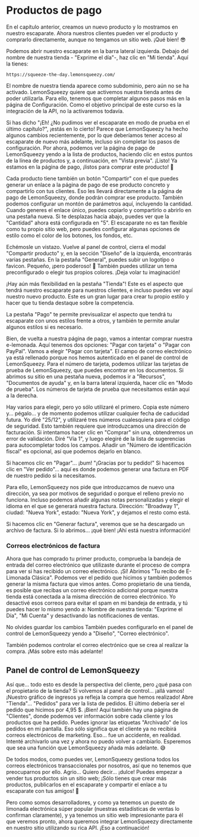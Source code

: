 # Productos de pago

En el capítulo anterior, creamos un nuevo producto y lo mostramos en nuestro escaparate. Ahora nuestros clientes pueden ver el producto y comprarlo directamente, aunque no tengamos un sitio web. ¡Qué bien! 😎

Podemos abrir nuestro escaparate en la barra lateral izquierda. Debajo del nombre de nuestra tienda - "Exprime el día"-, haz clic en "Mi tienda". Aquí la tienes:

`https://squeeze-the-day.lemonsqueezy.com/`

El nombre de nuestra tienda aparece como subdominio, pero aún no se ha activado. LemonSqueezy quiere que activemos nuestra tienda antes de poder utilizarla. Para ello, tenemos que completar algunos pasos más en la página de Configuración. Como el objetivo principal de este curso es la integración de la API, no la activaremos todavía.

Si has dicho "¡Eh! ¿No pudimos ver el escaparate en modo de prueba en el último capítulo?", ¡estás en lo cierto! Parece que LemonSqueezy ha hecho algunos cambios recientemente, por lo que deberíamos tener acceso al escaparate de nuevo más adelante, incluso sin completar los pasos de configuración. Por ahora, podemos ver la página de pago de LemonSqueezy yendo a la lista de productos, haciendo clic en estos puntos de la línea de productos y, a continuación, en "Vista previa". ¡Listo! Ya estamos en la página de pago, ¡listos para comprar este producto! 🎉

Cada producto tiene también un botón "Compartir" con el que puedes generar un enlace a la página de pago de ese producto concreto y compartirlo con tus clientes. Eso les llevará directamente a la página de pago de LemonSqueezy, donde podrán comprar ese producto. También podemos configurar un montón de parámetros aquí, incluyendo la cantidad. Cuando generes el enlace único, puedes copiarlo y compartirlo o abrirlo en una pestaña nueva. Si te desplazas hacia abajo, puedes ver que la "Cantidad" ahora está configurada en "5". El escaparate no es tan flexible como tu propio sitio web, pero puedes configurar algunas opciones de estilo como el color de los botones, los fondos, etc.

Echémosle un vistazo. Vuelve al panel de control, cierra el modal "Compartir producto" y, en la sección "Diseño" de la izquierda, encontrarás varias pestañas. En la pestaña "General", puedes subir un logotipo o favicon. Pequeño, ¡pero poderoso! 💪 También puedes utilizar un tema preconfigurado o elegir tus propios colores. ¡Deja volar tu imaginación!

¡Hay aún más flexibilidad en la pestaña "Tienda"! Este es el aspecto que tendrá nuestro escaparate para nuestros clientes, e incluso puedes ver aquí nuestro nuevo producto. Este es un gran lugar para crear tu propio estilo y hacer que tu tienda destaque sobre la competencia.

La pestaña "Pago" te permite previsualizar el aspecto que tendrá tu escaparate con unos estilos frente a otros, y también te permite anular algunos estilos si es necesario.

Bien, de vuelta a nuestra página de pago, vamos a intentar comprar nuestra e-lemonada. Aquí tenemos dos opciones: "Pagar con tarjeta" o "Pagar con PayPal". Vamos a elegir "Pagar con tarjeta". El campo de correo electrónico ya está rellenado porque nos hemos autenticado en el panel de control de LemonSqueezy. Para el número de tarjeta, podemos utilizar las tarjetas de prueba de LemonSqueezy, que puedes encontrar en los documentos. Si abrimos su sitio en una pestaña nueva, podemos ir a "Recursos", "Documentos de ayuda" y, en la barra lateral izquierda, hacer clic en "Modo de prueba". Los números de tarjeta de prueba que necesitamos están aquí a la derecha.

Hay varios para elegir, pero yo sólo utilizaré el primero. Copia este número y... pégalo... y de momento podemos utilizar cualquier fecha de caducidad futura. Yo diré "25/12", y utilizaré tres números cualesquiera para el código de seguridad. Esto también requiere que introduzcamos una dirección de facturación. Si intentamos hacer clic en "Comprar" sin una, obtendremos un error de validación. Diré "Vía 1", y luego elegiré de la lista de sugerencias para autocompletar todos los campos. Añadir un "Número de identificación fiscal" es opcional, así que podemos dejarlo en blanco.

Si hacemos clic en "Pagar"... ¡bum! "¡Gracias por tu pedido!" Si hacemos clic en "Ver pedido"... aquí es donde podemos generar una factura en PDF de nuestro pedido si la necesitamos.

Para ello, LemonSqueezy nos pide que introduzcamos de nuevo una dirección, ya sea por motivos de seguridad o porque el relleno previo no funciona. Incluso podemos añadir algunas notas personalizadas y elegir el idioma en el que se generará nuestra factura. Dirección: "Broadway 1", ciudad: "Nueva York", estado: "Nueva York", y dejamos el resto como está.

Si hacemos clic en "Generar factura", veremos que se ha descargado un archivo de factura. Si lo abrimos... ¡qué bien! ¡Ahí está nuestra información!

### Correos electrónicos de factura

Ahora que has comprado tu primer producto, comprueba la bandeja de entrada del correo electrónico que utilizaste durante el proceso de compra para ver si has recibido un correo electrónico. ¡Sí! Abrimos "Tu recibo de E-Limonada Clásica". Podemos ver el pedido que hicimos y también podemos generar la misma factura que vimos antes. Como propietario de una tienda, es posible que recibas un correo electrónico adicional porque nuestra tienda está conectada a la misma dirección de correo electrónico. Yo desactivé esos correos para evitar el spam en mi bandeja de entrada, y tú puedes hacer lo mismo yendo a: Nombre de nuestra tienda: "Exprime el Día", "Mi Cuenta" y desactivando las notificaciones de ventas.

No olvides guardar los cambios También puedes configurarlo en el panel de control de LemonSqueezy yendo a "Diseño", "Correo electrónico".

También podemos controlar el correo electrónico que se crea al realizar la compra. ¡Más sobre esto más adelante!

## Panel de control de LemonSqueezy

Así que... todo esto es desde la perspectiva del cliente, pero ¿qué pasa con el propietario de la tienda? Si volvemos al panel de control... ¡allá vamos! ¡Nuestro gráfico de ingresos ya refleja la compra que hemos realizado! Abre "Tienda"... "Pedidos" para ver la lista de pedidos. El último debería ser el pedido que hicimos por 4,95 $. ¡Bien! Aquí también hay una página de "Clientes", donde podemos ver información sobre cada cliente y los productos que ha pedido. Puedes ignorar las etiquetas "Archivado" de los pedidos en mi pantalla. Eso sólo significa que el cliente ya no recibirá correos electrónicos de marketing. Eso... fue un accidente, en realidad. Intenté archivarlo una vez y ahora no puedo volver a cambiarlo. Esperemos que sea una función que LemonSqueezy añada más adelante. 😅

De todos modos, como puedes ver, LemonSqueezy gestiona todos los correos electrónicos transaccionales por nosotros, así que no tenemos que preocuparnos por ello. Agrio... Quiero decir... ¡dulce! Puedes empezar a vender tus productos sin un sitio web; ¡Sólo tienes que crear más productos, publicarlos en el escaparate y compartir el enlace a tu escaparate con tus amigos! 🎉

Pero como somos desarrolladores, y como ya tenemos un puesto de limonada electrónica súper popular (nuestras estadísticas de ventas lo confirman claramente), y ya tenemos un sitio web impresionante para él que veremos pronto, ahora queremos integrar LemonSqueezy directamente en nuestro sitio utilizando su rica API. ¡Eso a continuación!
